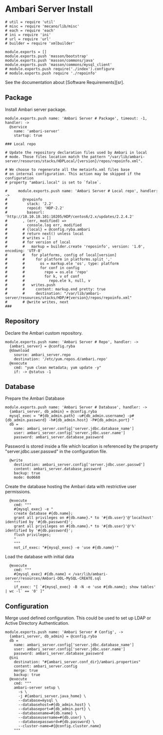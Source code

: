 # Ambari Server Install

    # util = require 'util'
    # misc = require 'mecano/lib/misc'
    # each = require 'each'
    # ini = require 'ini'
    # url = require 'url'
    # builder = require 'xmlbuilder'
     
    module.exports = []
    module.exports.push 'masson/bootstrap'
    module.exports.push 'masson/commons/java'
    module.exports.push 'masson/commons/mysql_client'
    # module.exports.push require('./index').configure
    # module.exports.push require './repoinfo'
 
See the documentation about [Software Requirements][sr].

## Package

Install Ambari server package.

    module.exports.push name: 'Ambari Server # Package', timeout: -1, handler: ->
      @service
        name: 'ambari-server'
        startup: true
 
    ### Local repo
     
    # Update the repository declaration files used by Ambari in local 
    # mode. Those files location match the pattern "/var/lib/ambari-server/resources/stacks/HDPLocal/{version}/repos/repoinfo.xml".
     
    # We choose to regenerate all the metainfo.xml files base 
    # on internal configuration. This action may be skipped if the configuration
    # property "ambari.local" is set to `false`.

    #     module.exports.push name: 'Ambari Server # Local repo', handler: ->
    #       @repoinfo
    #         stack: '2.2'
    #         repoid: 'HDP-2.2'
    #         baseurl: 'http://10.10.10.101:10205/HDP/centos6/2.x/updates/2.2.4.2'
    #       , (err, modified) =>
    #         console.log err, modified
    #       # {local} = @config.ryba.ambari
    #       # return next() unless local
    #       # writes = []
    #       # for version of local
    #       #   markup = builder.create 'reposinfo', version: '1.0', encoding: 'UTF-8'
    #       #   for platforms, config of local[version]
    #       #     for platform in platforms.split ','
    #       #       os = markup.ele 'os', type: platform
    #       #       for conf in config
    #       #         repo = os.ele 'repo'
    #       #         for k, v of conf
    #       #           repo.ele k, null, v
    #       #   writes.push
    #       #     content: markup.end pretty: true
    #       #     destination: "/var/lib/ambari-server/resources/stacks/HDP/#{version}/repos/repoinfo.xml"
    #       # @write writes, next
    ###

## Repository

Declare the Ambari custom repository.

    module.exports.push name: 'Ambari Server # Repo', handler: ->
      {ambari_server} = @config.ryba
      @download
        source: ambari_server.repo
        destination: '/etc/yum.repos.d/ambari.repo'
      @execute
        cmd: "yum clean metadata; yum update -y"
        if: -> @status -1

## Database

Prepare the Ambari Database

    module.exports.push name: 'Ambari Server # Database', handler: ->
      {ambari_server, db_admin} = @config.ryba
      mysql_exec = "#{db_admin.path} -u#{db_admin.username} -p#{db_admin.password} -h#{db_admin.host} -P#{db_admin.port} "
      db =
        name: ambari_server.config['server.jdbc.database_name']
        user: ambari_server.config['server.jdbc.user.name']
        password: ambari_server.database_password

Password is stored inside a file which location is referenced by the property
"server.jdbc.user.passwd" in the configuration file.

      @write
        destination: ambari_server.config['server.jdbc.user.passwd']
        content: ambari_server.database_password
        backup: true
        mode: 0o0660

Create the database hosting the Ambari data with restrictive user permissions.

      @execute
        cmd: """
        #{mysql_exec} -e "
        create database #{db.name};
        grant all privileges on #{db.name}.* to '#{db.user}'@'localhost' identified by '#{db.password}';
        grant all privileges on #{db.name}.* to '#{db.user}'@'%' identified by '#{db.password}';
        flush privileges;
        "
        """
        not_if_exec: "#{mysql_exec} -e 'use #{db.name}'"

Load the database with initial data

      @execute
        cmd: """
        #{mysql_exec} #{db.name} < /var/lib/ambari-server/resources/Ambari-DDL-MySQL-CREATE.sql
        """
        if_exec: "[ `#{mysql_exec} -B -N -e 'use #{db.name}; show tables' | wc -l` == '0' ]"
 
## Configuration

Merge used defined configuration. This could be used to set up 
LDAP or Active Directory Authentication.

    module.exports.push name: 'Ambari Server # Config', ->
      {ambari_server, db_admin} = @config.ryba
      db =
        name: ambari_server.config['server.jdbc.database_name']
        user: ambari_server.config['server.jdbc.user.name']
        password: ambari_server.database_password
      @ini
        destination: "#{ambari_server.conf_dir}/ambari.properties"
        content: ambari_server.config
        merge: true
        backup: true
      @execute
        cmd: """
        ambari-server setup \
          -s \
          -j #{ambari_server.java_home} \
          --database=mysql \
          --databasehost=#{db_admin.host} \
          --databaseport=#{db_admin.port} \
          --databasename=#{db.name} \
          --databaseusername=#{db.user} \
          --databasepassword=#{db.password} \
          --cluster-name=#{@config.cluster.name}
        """
